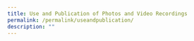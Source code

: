 ```yaml
---
title: Use and Publication of Photos and Video Recordings
permalink: /permalink/useandpublication/
description: ""
---
```

